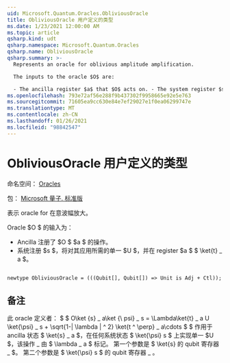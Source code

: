 ```yaml
---
uid: Microsoft.Quantum.Oracles.ObliviousOracle
title: ObliviousOracle 用户定义的类型
ms.date: 1/23/2021 12:00:00 AM
ms.topic: article
qsharp.kind: udt
qsharp.namespace: Microsoft.Quantum.Oracles
qsharp.name: ObliviousOracle
qsharp.summary: >-
  Represents an oracle for oblivious amplitude amplification.

  The inputs to the oracle $O$ are:

  - The ancilla register $a$ that $O$ acts on. - The system register $s$ on which the desired unitary $U$ is applied, post-selected on register $a$ being in state $\ket{t}\_a$.
ms.openlocfilehash: 793e72af56e288f9b437302f9958665e92e5e763
ms.sourcegitcommit: 71605ea9cc630e84e7ef29027e1f0ea06299747e
ms.translationtype: MT
ms.contentlocale: zh-CN
ms.lasthandoff: 01/26/2021
ms.locfileid: "98842547"
---
```

# <a name="obliviousoracle-user-defined-type"></a>ObliviousOracle 用户定义的类型

命名空间： [Oracles](xref:Microsoft.Quantum.Oracles)

包： [Microsoft 量子. 标准版](https://nuget.org/packages/Microsoft.Quantum.Standard)


表示 oracle for 在意波幅放大。

Oracle $O $ 的输入为：

- Ancilla 注册了 $O $ $a $ 的操作。
- 系统注册 $s $，将对其应用所需的单一 $U $，并在 register $a $ $ \ket{t} \_ a $。

```qsharp

newtype ObliviousOracle = (((Qubit[], Qubit[]) => Unit is Adj + Ctl));
```



## <a name="remarks"></a>备注

此 oracle 定义者： $ $ O\ket {s} \_ a\ket {\ psi} \_ s = \Lambda\ket{t} \_ a U \ket{\psi} \_ s + \sqrt{1-| \lambda | ^ 2} \ket{t ^ \perp} \_ a\cdots $ $ 作用于 ancilla 状态 $ \ket{s} \_ a $，在任何系统状态 $ \ket{\psi} s $ 上实现单一 $U $，该操作 \_ 由 $ \lambda \_ a $ 标记。
第一个参数是 $ \ket{s} 的 qubit 寄存器 \_ $。 第二个参数是 $ \ket{\psi} s $ 的 qubit 寄存器 \_ 。